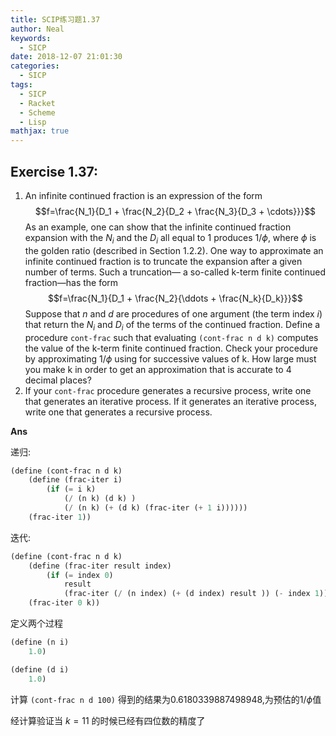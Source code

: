 ```yaml
---
title: SCIP练习题1.37
author: Neal
keywords:
  - SICP
date: 2018-12-07 21:01:30
categories:
  - SICP
tags:
  - SICP
  - Racket
  - Scheme
  - Lisp
mathjax: true
---
```


## Exercise 1.37:

1. An infinite continued fraction is an expression of the form
   $$f=\frac{N_1}{D_1 + \frac{N_2}{D_2 + \frac{N_3}{D_3 + \cdots}}}$$
   As an example, one can show that the infinite continued fraction expansion with the $N_i$ and the $D_i$ all equal to 1 produces $1/\phi$, where $\phi$ is the golden ratio (described in Section 1.2.2). One way to approximate an infinite continued fraction is to truncate the expansion after a given number of terms. Such a truncation— a so-called k-term finite continued fraction—has the form
   $$f=\frac{N_1}{D_1 + \frac{N_2}{\ddots + \frac{N_k}{D_k}}}$$
   Suppose that $n$ and $d$ are procedures of one argument (the term index $i$) that return the $N_i$ and $D_i$ of the terms of the continued fraction. Define a procedure `cont-frac` such that evaluating `(cont-frac n d k)` computes the value of the k-term finite continued fraction. Check your procedure by approximating $1/\phi$ using
   for successive values of k. How large must you make k in order to get an approximation that is accurate to 4 decimal places?
2. If your `cont-frac` procedure generates a recursive process, write one that generates an iterative process. If it generates an iterative process, write one that generates a recursive process.

**Ans**

递归:

```scheme
(define (cont-frac n d k)
    (define (frac-iter i)
        (if (= i k)
            (/ (n k) (d k) )
            (/ (n k) (+ (d k) (frac-iter (+ 1 i))))))
    (frac-iter 1))
```

迭代:

```scheme
(define (cont-frac n d k)
    (define (frac-iter result index)
        (if (= index 0)
            result
            (frac-iter (/ (n index) (+ (d index) result )) (- index 1))))
    (frac-iter 0 k))
```

定义两个过程

```scheme
(define (n i)
    1.0)

(define (d i)
    1.0)
```

计算 `(cont-frac n d 100)` 得到的结果为$0.6180339887498948$,为预估的$1/\phi$值

经计算验证当 $k=11$ 的时候已经有四位数的精度了
